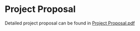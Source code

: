 # Project Proposal
Detailed project proposal can be found in [Project Proposal.pdf](https://github.com/amyth18/CourseProject/blob/main/CS410%20Project%20Proposal.pdf)
